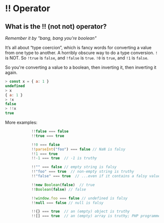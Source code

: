 # !! Operator

## What is the !! (not not) operator?

*Remember it by "bang, bang you're boolean"*

It’s all about “type coercion”, which is fancy words for converting a value from one type to another.
A horribly obscure way to do a type conversion.
`!` is NOT.
So `!true` is `false`, and `!false` is `true`. `!0` is `true`, and `!1` is `false`.

So you're converting a value to a boolean, then inverting it, then inverting it again.

```js
> const x = { a: 1 }
undefined
> x
{ a: 1 }
> !x
false
> !!x
true
```

More examples:

```js
			!!false === false
			!!true === true

			!!0 === false
			!!parseInt("foo") === false // NaN is falsy
			!!1 === true
			!!-1 === true  // -1 is truthy

			!!"" === false // empty string is falsy
			!!"foo" === true  // non-empty string is truthy
			!!"false" === true  // ...even if it contains a falsy value

			!!new Boolean(false)  // true
			!!Boolean(false) // false

			!!window.foo === false // undefined is falsy
			!!null === false // null is falsy

			!!{} === true  // an (empty) object is truthy
			!![] === true  // an (empty) array is truthy; PHP programmers beware!
```
